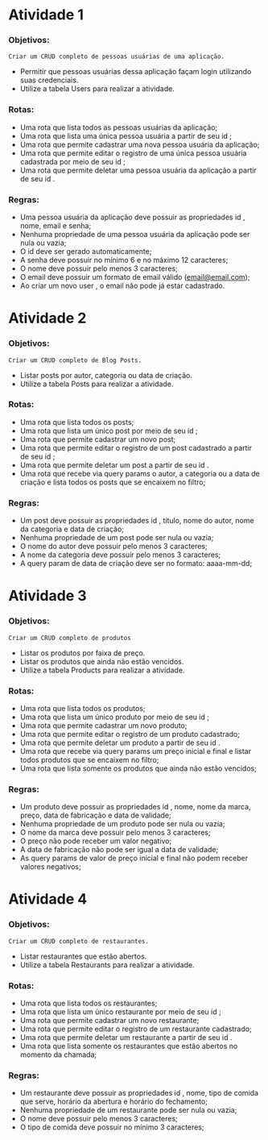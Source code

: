 # Atividade 1

### **Objetivos**:
`Criar um CRUD completo de pessoas usuárias de uma aplicação.`
- Permitir que pessoas usuárias dessa aplicação façam login utilizando suas credenciais.
- Utilize a tabela Users para realizar a atividade.

### **Rotas**:

- Uma rota que lista todos as pessoas usuárias da aplicação;
- Uma rota que lista uma única pessoa usuária a partir de seu id ;
- Uma rota que permite cadastrar uma nova pessoa usuária da aplicação;
- Uma rota que permite editar o registro de uma única pessoa usuária cadastrada por meio de seu id ;
- Uma rota que permite deletar uma pessoa usuária da aplicação a partir de seu id .

### **Regras**:
- Uma pessoa usuária da aplicação deve possuir as propriedades id , nome, email e senha;
- Nenhuma propriedade de uma pessoa usuária da aplicação pode ser nula ou vazia;
- O id deve ser gerado automaticamente;
- A senha deve possuir no mínimo 6 e no máximo 12 caracteres;
- O nome deve possuir pelo menos 3 caracteres;
- O email deve possuir um formato de email válido (email@email.com);
- Ao criar um novo user , o email não pode já estar cadastrado.

# Atividade 2

### **Objetivos**:
`Criar um CRUD completo de Blog Posts.`
- Listar posts por autor, categoria ou data de criação.
- Utilize a tabela Posts para realizar a atividade.

### **Rotas**:

- Uma rota que lista todos os posts;
- Uma rota que lista um único post por meio de seu id ;
- Uma rota que permite cadastrar um novo post;
- Uma rota que permite editar o registro de um post cadastrado a partir de seu id ;
- Uma rota que permite deletar um post a partir de seu id .
- Uma rota que recebe via query params o autor, a categoria ou a data de criação e lista todos os posts que se encaixem no filtro;

### **Regras**:
- Um post deve possuir as propriedades id , título, nome do autor, nome da categoria e data de criação;
- Nenhuma propriedade de um post pode ser nula ou vazia;
- O nome do autor deve possuir pelo menos 3 caracteres;
- A nome da categoria deve possuir pelo menos 3 caracteres;
- A query param de data de criação deve ser no formato: aaaa-mm-dd;

# Atividade 3

### **Objetivos**:
`Criar um CRUD completo de produtos`
- Listar os produtos por faixa de preço.
- Listar os produtos que ainda não estão vencidos.
- Utilize a tabela Products para realizar a atividade.

### **Rotas**:

  - Uma rota que lista todos os produtos;
  - Uma rota que lista um único produto por meio de seu id ;
  - Uma rota que permite cadastrar um novo produto;
  - Uma rota que permite editar o registro de um produto cadastrado;
  - Uma rota que permite deletar um produto a partir de seu id .
  - Uma rota que recebe via query params um preço inicial e final e listar todos produtos que se encaixem no filtro;
  - Uma rota que lista somente os produtos que ainda não estão vencidos;

### **Regras**:

- Um produto deve possuir as propriedades id , nome, nome da marca, preço, data de fabricação e data de validade;
- Nenhuma propriedade de um produto pode ser nula ou vazia;
- O nome da marca deve possuir pelo menos 3 caracteres;
- O preço não pode receber um valor negativo;
- A data de fabricação não pode ser igual a data de validade;
- As query params de valor de preço inicial e final não podem receber valores negativos;

# Atividade 4

### **Objetivos**:

`Criar um CRUD completo de restaurantes.`
- Listar restaurantes que estão abertos.
- Utilize a tabela Restaurants para realizar a atividade.

### **Rotas**:

  - Uma rota que lista todos os restaurantes;
  - Uma rota que lista um único restaurante por meio de seu id ;
  - Uma rota que permite cadastrar um novo restaurante;
  - Uma rota que permite editar o registro de um restaurante cadastrado;
  - Uma rota que permite deletar um restaurante a partir de seu id .
  - Uma rota que lista somente os restaurantes que estão abertos no momento da chamada;

### **Regras**:

  - Um restaurante deve possuir as propriedades id , nome, tipo de   comida que serve, horário da abertura e horário do fechamento;
  - Nenhuma propriedade de um restaurante pode ser nula ou vazia;
  - O nome deve possuir pelo menos 3 caracteres;
  - O tipo de comida deve possuir no mínimo 3 caracteres;

